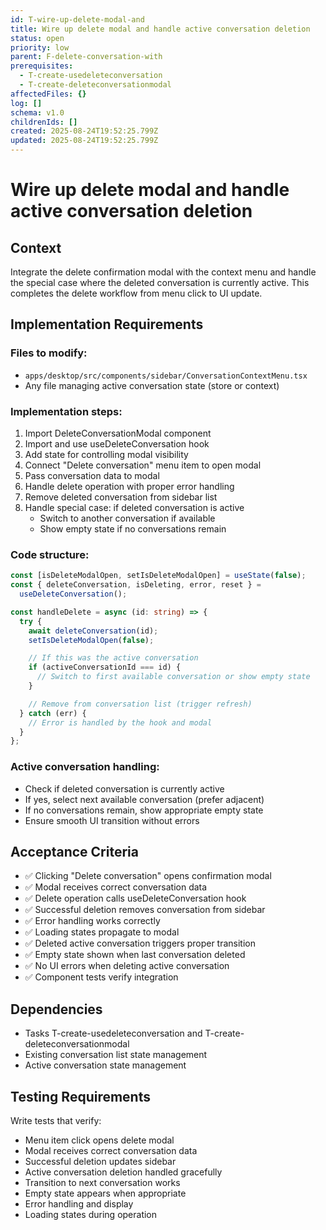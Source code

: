 ```yaml
---
id: T-wire-up-delete-modal-and
title: Wire up delete modal and handle active conversation deletion
status: open
priority: low
parent: F-delete-conversation-with
prerequisites:
  - T-create-usedeleteconversation
  - T-create-deleteconversationmodal
affectedFiles: {}
log: []
schema: v1.0
childrenIds: []
created: 2025-08-24T19:52:25.799Z
updated: 2025-08-24T19:52:25.799Z
---
```


# Wire up delete modal and handle active conversation deletion

## Context

Integrate the delete confirmation modal with the context menu and handle the special case where the deleted conversation is currently active. This completes the delete workflow from menu click to UI update.

## Implementation Requirements

### Files to modify:

- `apps/desktop/src/components/sidebar/ConversationContextMenu.tsx`
- Any file managing active conversation state (store or context)

### Implementation steps:

1. Import DeleteConversationModal component
2. Import and use useDeleteConversation hook
3. Add state for controlling modal visibility
4. Connect "Delete conversation" menu item to open modal
5. Pass conversation data to modal
6. Handle delete operation with proper error handling
7. Remove deleted conversation from sidebar list
8. Handle special case: if deleted conversation is active
   - Switch to another conversation if available
   - Show empty state if no conversations remain

### Code structure:

```typescript
const [isDeleteModalOpen, setIsDeleteModalOpen] = useState(false);
const { deleteConversation, isDeleting, error, reset } =
  useDeleteConversation();

const handleDelete = async (id: string) => {
  try {
    await deleteConversation(id);
    setIsDeleteModalOpen(false);

    // If this was the active conversation
    if (activeConversationId === id) {
      // Switch to first available conversation or show empty state
    }

    // Remove from conversation list (trigger refresh)
  } catch (err) {
    // Error is handled by the hook and modal
  }
};
```

### Active conversation handling:

- Check if deleted conversation is currently active
- If yes, select next available conversation (prefer adjacent)
- If no conversations remain, show appropriate empty state
- Ensure smooth UI transition without errors

## Acceptance Criteria

- ✅ Clicking "Delete conversation" opens confirmation modal
- ✅ Modal receives correct conversation data
- ✅ Delete operation calls useDeleteConversation hook
- ✅ Successful deletion removes conversation from sidebar
- ✅ Error handling works correctly
- ✅ Loading states propagate to modal
- ✅ Deleted active conversation triggers proper transition
- ✅ Empty state shown when last conversation deleted
- ✅ No UI errors when deleting active conversation
- ✅ Component tests verify integration

## Dependencies

- Tasks T-create-usedeleteconversation and T-create-deleteconversationmodal
- Existing conversation list state management
- Active conversation state management

## Testing Requirements

Write tests that verify:

- Menu item click opens delete modal
- Modal receives correct conversation data
- Successful deletion updates sidebar
- Active conversation deletion handled gracefully
- Transition to next conversation works
- Empty state appears when appropriate
- Error handling and display
- Loading states during operation
